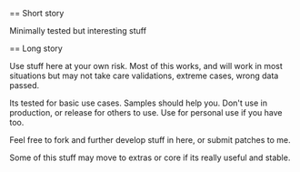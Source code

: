 == Short story

Minimally tested but interesting stuff

== Long story

Use stuff here at your own risk. Most of this works, and will work in most situations but may not take care validations, extreme cases, wrong data passed.

Its tested for basic use cases. Samples should help you. Don't use in production, or release for others to use. Use for personal use if you have too. 


Feel free to fork and further develop stuff in here, or submit patches to me.

Some of this stuff may move to extras or core if its really useful and stable.
